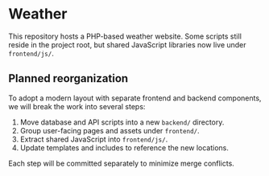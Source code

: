 # Weather

This repository hosts a PHP-based weather website. Some scripts still reside in the project root, but shared JavaScript libraries now live under `frontend/js/`.

## Planned reorganization

To adopt a modern layout with separate frontend and backend components, we will break the work into several steps:

1. Move database and API scripts into a new `backend/` directory.
2. Group user-facing pages and assets under `frontend/`.
3. Extract shared JavaScript into `frontend/js/`.
4. Update templates and includes to reference the new locations.

Each step will be committed separately to minimize merge conflicts.
